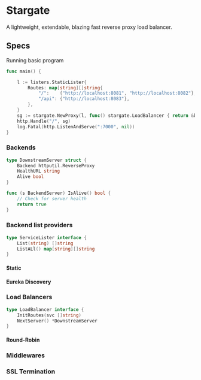 # Stargate

A lightweight, extendable, blazing fast reverse proxy load balancer.

## Specs

Running basic program

```go
func main() {

	l := listers.StaticLister{
		Routes: map[string][]string{
			"/":    {"http://localhost:8081", "http://localhost:8082"},
			"/api": {"http://localhost:8083"},
		},
	}
	sg := stargate.NewProxy(l, func() stargate.LoadBalancer { return &balancers.RoundRobin{} })
	http.Handle("/", sg)
	log.Fatal(http.ListenAndServe(":7000", nil))
}
```

### Backends

```go
type DownstreamServer struct {
    Backend httputil.ReverseProxy
    HealthURL string
    Alive bool
}

func (s BackendServer) IsAlive() bool {
    // Check for server health
    return true
}
```

### Backend list providers

```go
type ServiceLister interface {
	List(string) []string
	ListALl() map[string][]string
}
```

#### Static

#### Eureka Discovery

### Load Balancers

```go
type LoadBalancer interface {
	InitRoutes(svc []string)
	NextServer() *DownstreamServer
}
```

#### Round-Robin

### Middlewares

### SSL Termination